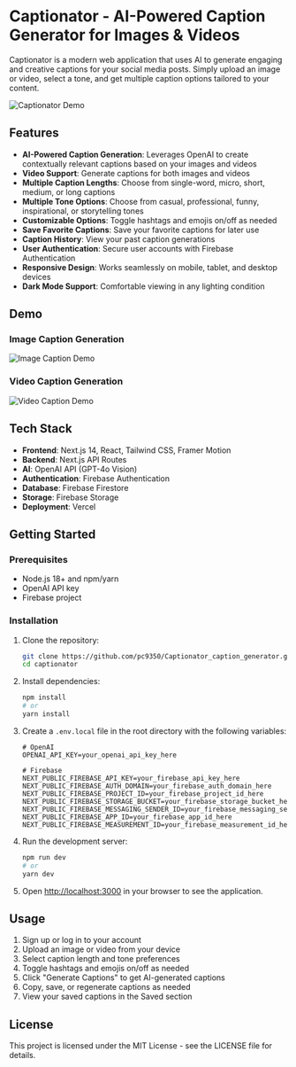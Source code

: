 # Captionator - AI-Powered Caption Generator for Images & Videos

Captionator is a modern web application that uses AI to generate engaging and creative captions for your social media posts. Simply upload an image or video, select a tone, and get multiple caption options tailored to your content.

![Captionator Demo](public/demo/captionator-demo.png)

## Features

- **AI-Powered Caption Generation**: Leverages OpenAI to create contextually relevant captions based on your images and videos
- **Video Support**: Generate captions for both images and videos
- **Multiple Caption Lengths**: Choose from single-word, micro, short, medium, or long captions
- **Multiple Tone Options**: Choose from casual, professional, funny, inspirational, or storytelling tones
- **Customizable Options**: Toggle hashtags and emojis on/off as needed
- **Save Favorite Captions**: Save your favorite captions for later use
- **Caption History**: View your past caption generations
- **User Authentication**: Secure user accounts with Firebase Authentication
- **Responsive Design**: Works seamlessly on mobile, tablet, and desktop devices
- **Dark Mode Support**: Comfortable viewing in any lighting condition

## Demo

### Image Caption Generation
![Image Caption Demo](public/demo/image-caption-demo.png)

### Video Caption Generation
![Video Caption Demo](public/demo/video-caption-demo.png)

## Tech Stack

- **Frontend**: Next.js 14, React, Tailwind CSS, Framer Motion
- **Backend**: Next.js API Routes
- **AI**: OpenAI API (GPT-4o Vision)
- **Authentication**: Firebase Authentication
- **Database**: Firebase Firestore
- **Storage**: Firebase Storage
- **Deployment**: Vercel

## Getting Started

### Prerequisites

- Node.js 18+ and npm/yarn
- OpenAI API key
- Firebase project

### Installation

1. Clone the repository:
   ```bash
   git clone https://github.com/pc9350/Captionator_caption_generator.git
   cd captionator
   ```

2. Install dependencies:
   ```bash
   npm install
   # or
   yarn install
   ```

3. Create a `.env.local` file in the root directory with the following variables:
   ```
   # OpenAI
   OPENAI_API_KEY=your_openai_api_key_here

   # Firebase
   NEXT_PUBLIC_FIREBASE_API_KEY=your_firebase_api_key_here
   NEXT_PUBLIC_FIREBASE_AUTH_DOMAIN=your_firebase_auth_domain_here
   NEXT_PUBLIC_FIREBASE_PROJECT_ID=your_firebase_project_id_here
   NEXT_PUBLIC_FIREBASE_STORAGE_BUCKET=your_firebase_storage_bucket_here
   NEXT_PUBLIC_FIREBASE_MESSAGING_SENDER_ID=your_firebase_messaging_sender_id_here
   NEXT_PUBLIC_FIREBASE_APP_ID=your_firebase_app_id_here
   NEXT_PUBLIC_FIREBASE_MEASUREMENT_ID=your_firebase_measurement_id_here
   ```

4. Run the development server:
   ```bash
   npm run dev
   # or
   yarn dev
   ```

5. Open [http://localhost:3000](http://localhost:3000) in your browser to see the application.

## Usage

1. Sign up or log in to your account
2. Upload an image or video from your device
3. Select caption length and tone preferences
4. Toggle hashtags and emojis on/off as needed
5. Click "Generate Captions" to get AI-generated captions
6. Copy, save, or regenerate captions as needed
7. View your saved captions in the Saved section

## License

This project is licensed under the MIT License - see the LICENSE file for details.

